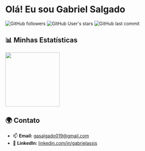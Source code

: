# Olá! Eu sou Gabriel Salgado

![GitHub followers](https://img.shields.io/github/followers/salgad019?style=social)
![GitHub User's stars](https://img.shields.io/github/stars/salgad019?style=social)
![GitHub last commit](https://img.shields.io/github/last-commit/salgad019/salgad019)

## 📊 Minhas Estatísticas

<img height="170em" src="https://github-readme-stats.vercel.app/api?username=salgad019&show_icons=true&theme=tokyonight&hide=prs&count_private=true"/>

## 🌍 Contato
- 📫 **Email:** gasalgado019@gmail.com  
- 💼 **LinkedIn:** [linkedin.com/in/gabrielassis](https://www.linkedin.com/in/gabriel-assis-536931259/)
